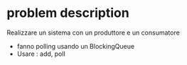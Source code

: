# problem description
Realizzare un sistema con un produttore e un consumatore
* fanno polling usando un BlockingQueue
* Usare : add, poll
